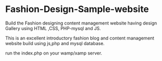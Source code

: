 # Fashion-Design-Sample-website
Build the Fashion designing content management website having design  Gallery using HTML ,CSS, PHP-mysql and JS.


This is an excellent introductory fashion blog and content management website build using js,php and mysql database.

run the  index.php  on your wamp/xamp server. 
